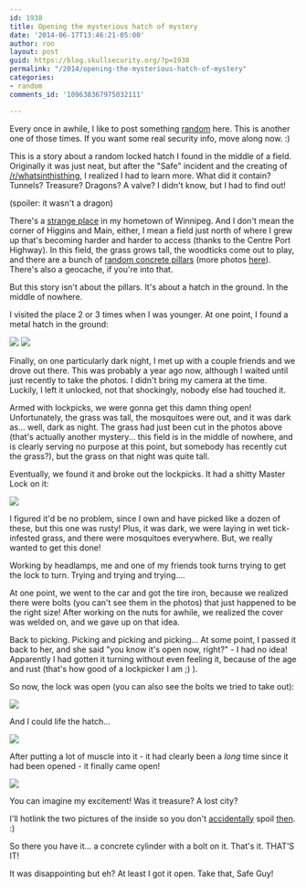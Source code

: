 ```yaml
---
id: 1938
title: Opening the mysterious hatch of mystery
date: '2014-06-17T13:46:21-05:00'
author: ron
layout: post
guid: https://blog.skullsecurity.org/?p=1938
permalink: "/2014/opening-the-mysterious-hatch-of-mystery"
categories:
- random
comments_id: '109638367975032111'

---
```


Every once in awhile, I like to post something <a href='/2009/two-locks-one-bike'>random</a> here. This is another one of those times. If you want some real security info, move along now. :)

This is a story about a random locked hatch I found in the middle of a field. Originally it was just neat, but after the "Safe" incident and the creating of <a href='http://www.reddit.com/r/whatsinthisthing'>/r/whatsinthisthing</a>, I realized I had to learn more. What did it contain? Tunnels? Treasure? Dragons? A valve? I didn't know, but I had to find out!

(spoiler: it wasn't a dragon)
<!--more-->
There's a <a href='https://www.google.ca/maps/place/Inkster+Blvd+%26+Sturgeon+Rd/@49.9503688,-97.2765123,384m/data=!3m1!1e3!4m2!3m1!1s0x52ea0d5015f606df:0xc80b2fcad03c6477'>strange place</a> in my hometown of Winnipeg. And I don't mean the corner of Higgins and Main, either, I mean a field just north of where I grew up that's becoming harder and harder to access (thanks to the Centre Port Highway). In this field, the grass grows tall, the woodticks come out to play, and there are a bunch of <a href='https://www.google.ca/maps/@49.950151,-97.27545,3a,75y,285.38h,77.46t/data=!3m4!1e1!3m2!1sPaUBrUloRyiesLj0NPmtgw!2e0'>random concrete pillars</a> (more photos <a href='https://www.flickr.com/photos/uewinnipeg/sets/72157629378483337/'>here</a>). There's also a geocache, if you're into that.

But this story isn't about the pillars. It's about a hatch in the ground. In the middle of nowhere.

I visited the place 2 or 3 times when I was younger. At one point, I found a metal hatch in the ground:

<img src='/blogdata/hole2.jpg' />

<img src='/blogdata/hole3.jpg' />


Finally, on one particularly dark night, I met up with a couple friends and we drove out there. This was probably a year ago now, although I waited until just recently to take the photos. I didn't bring my camera at the time. Luckily, I left it unlocked, not that shockingly, nobody else had touched it.

Armed with lockpicks, we were gonna get this damn thing open! Unfortunately, the grass was tall, the mosquitoes were out, and it was dark as... well, dark as night. The grass had just been cut in the photos above (that's actually another mystery... this field is in the middle of nowhere, and is clearly serving no purpose at this point, but somebody has recently cut the grass?), but the grass on that night was quite tall.

Eventually, we found it and broke out the lockpicks. It had a shitty Master Lock on it:

<img src='/blogdata/hole4.jpg' />

I figured it'd be no problem, since I own and have picked like a dozen of these, but this one was rusty! Plus, it was dark, we were laying in wet tick-infested grass, and there were mosquitoes everywhere. But, we really wanted to get this done!

Working by headlamps, me and one of my friends took turns trying to get the lock to turn. Trying and trying and trying....

At one point, we went to the car and got the tire iron, because we realized there were bolts (you can't see them in the photos) that just happened to be the right size! After working on the nuts for awhile, we realized the cover was welded on, and we gave up on that idea.

Back to picking. Picking and picking and picking... At some point, I passed it back to her, and she said "you know it's open now, right?" - I had no idea! Apparently I had gotten it turning without even feeling it, because of the age and rust (that's how good of a lockpicker I am ;) ).

So now, the lock was open (you can also see the bolts we tried to take out):

<img src='/blogdata/hole5.jpg' />

And I could life the hatch...

<img src='/blogdata/hole6.jpg' />

After putting a lot of muscle into it - it had clearly been a *long* time since it had been opened - it finally came open!

<img src='/blogdata/hole7.jpg' />

You can imagine my excitement! Was it treasure? A lost city?

I'll hotlink the two pictures of the inside so you don't <a href='/blogdata/hole8.jpg'>accidentally</a> spoil <a href='/blogdata/hole9.jpg'>then</a>. :)

So there you have it... a concrete cylinder with a bolt on it. That's it. THAT'S IT!

It was disappointing but eh? At least I got it open. Take that, Safe Guy!
